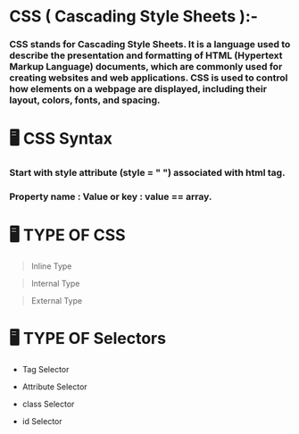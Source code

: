 # CSS ( Cascading Style Sheets ):-

### CSS stands for Cascading Style Sheets. It is a language used to describe the presentation and formatting of HTML (Hypertext Markup Language) documents, which are commonly used for creating websites and web applications. CSS is used to control how elements on a webpage are displayed, including their layout, colors, fonts, and spacing.

# 🖥 CSS Syntax
### Start with style attribute (style = " ") associated with html tag.
### Property name : Value or key : value == array.

# 🖥 TYPE OF CSS
> Inline Type

> Internal Type

> External Type

# 🖥 TYPE OF Selectors
* Tag Selector
  
* Attribute Selector
  
* class Selector
  
* id Selector
  
